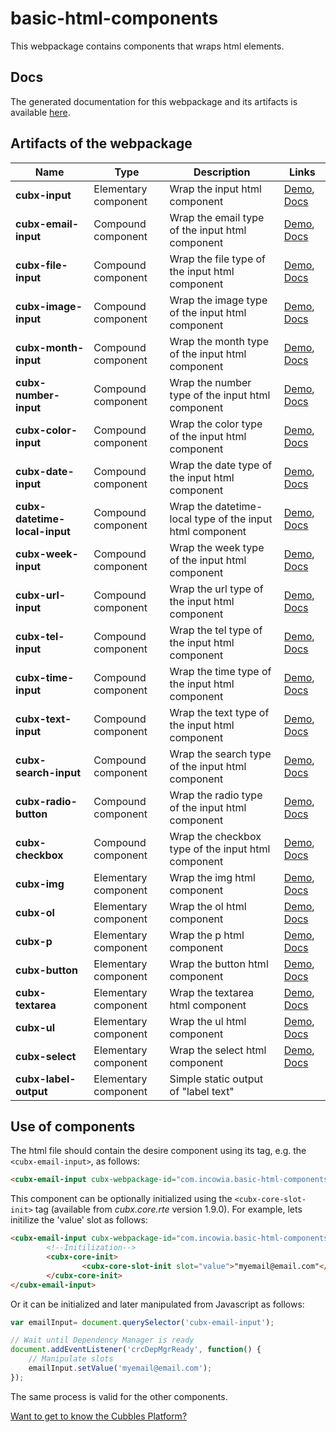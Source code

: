 # basic-html-components
This webpackage contains components that wraps html elements.

## Docs
The generated documentation for this webpackage and its artifacts is available [here][wpDocs].

## Artifacts of the webpackage
| Name | Type | Description | Links |
|--------------------------------|----------------------|-----------------------------------------------------------------------------------------------------------------------------------------|---------------------------|
| **cubx-input** | Elementary component | Wrap the input html component | [Demo][demoInput], [Docs][docsInput] |
| **cubx-email-input** | Compound component | Wrap the email type of the input html component | [Demo][demoEmailI], [Docs][docsEmailI] |
| **cubx-file-input** | Compound component | Wrap the file type of the input html component | [Demo][demoFileI], [Docs][docsFileI] |
| **cubx-image-input** | Compound component | Wrap the image type of the input html component | [Demo][demoImageI], [Docs][docsImageI] |
| **cubx-month-input** | Compound component | Wrap the month type of the input html component | [Demo][demoMonthI], [Docs][docsMonthI] |
| **cubx-number-input** | Compound component | Wrap the number type of the input html component | [Demo][demoNumberI], [Docs][docsNumberI] |
| **cubx-color-input** | Compound component | Wrap the color type of the input html component | [Demo][demoColorI], [Docs][docsColorI] |
| **cubx-date-input** | Compound component | Wrap the date type of the input html component | [Demo][demoDateI], [Docs][docsDateI] |
| **cubx-datetime-local-input** | Compound component | Wrap the datetime-local type of the input html component | [Demo][demoDateTLI], [Docs][docsDateTLI] |
| **cubx-week-input** | Compound component | Wrap the week type of the input html component | [Demo][demoWeekI], [Docs][docsWeekI] |
| **cubx-url-input** | Compound component | Wrap the url type of the input html component | [Demo][demoUrlI], [Docs][docsUrlI] |
| **cubx-tel-input** | Compound component | Wrap the tel type of the input html component | [Demo][demoTelI], [Docs][docsTelI] |
| **cubx-time-input** | Compound component | Wrap the time type of the input html component | [Demo][demoTimeI], [Docs][docsTimeI] |
| **cubx-text-input** | Compound component | Wrap the text type of the input html component | [Demo][demoTextI], [Docs][docsTextI] |
| **cubx-search-input** | Compound component | Wrap the search type of the input html component | [Demo][demoSearchI], [Docs][docsSearchI] |
| **cubx-radio-button** | Compound component | Wrap the radio type of the input html component | [Demo][demoRadioB], [Docs][docsRadioB] |
| **cubx-checkbox** | Compound component | Wrap the checkbox type of the input html component | [Demo][demoCheckbox], [Docs][docsCheckbox] |
| **cubx-img** | Elementary component | Wrap the img html component | [Demo][demoImg], [Docs][docsImg] |
| **cubx-ol** | Elementary component | Wrap the ol html component | [Demo][demoOl], [Docs][docsOl] |
| **cubx-p** | Elementary component | Wrap the p html component | [Demo][demoP], [Docs][docsP] |
| **cubx-button** | Elementary component | Wrap the button html component | [Demo][demoButton], [Docs][docsButton] |
| **cubx-textarea** | Elementary component | Wrap the textarea html component | [Demo][demoTextarea], [Docs][docsTextarea] |
| **cubx-ul** | Elementary component | Wrap the ul html component | [Demo][demoUl], [Docs][docsUl] |
| **cubx-select** | Elementary component | Wrap the select html component | [Demo][demoSelect], [Docs][docsSelect] |
| **cubx-label-output** | Elementary component | Simple static output of "label text" | |

## Use of components

The html file should contain the desire component using its tag, e.g. the `<cubx-email-input>`, as follows:

```html
<cubx-email-input cubx-webpackage-id="com.incowia.basic-html-components@1.2"></cubx-email-input>
```

This component can be optionally initialized using the `<cubx-core-slot-init>` tag (available from _cubx.core.rte_ version 1.9.0). For example, lets initilize the 'value' slot as follows:

```html
<cubx-email-input cubx-webpackage-id="com.incowia.basic-html-components@1.2">
        <!--Initilization-->
        <cubx-core-init>
                <cubx-core-slot-init slot="value">"myemail@email.com"</cubx-core-slot-init>
        </cubx-core-init>
</cubx-email-input>
```
Or it can be initialized and later manipulated from Javascript as follows:

```javascript
var emailInput= document.querySelector('cubx-email-input');

// Wait until Dependency Manager is ready
document.addEventListener('crcDepMgrReady', function() {
	// Manipulate slots
	emailInput.setValue('myemail@email.com');
});
```

The same process is valid for the other components.

[wpDocs]: https://cubbles.world/shared/com.incowia.basic-html-components@1.2/docs/index.html

[demoInput]: https://cubbles.world/shared/com.incowia.basic-html-components@1.2/cubx-input/demo/index.html
[docsInput]: https://cubbles.world/shared/com.incowia.basic-html-components@1.2/cubx-input/docs/index.html

[demoEmailI]: https://cubbles.world/shared/com.incowia.basic-html-components@1.2/cubx-email-input/demo/index.html
[docsEmailI]: https://cubbles.world/shared/com.incowia.basic-html-components@1.2/cubx-email-input/docs/index.html

[demoFileI]: https://cubbles.world/shared/com.incowia.basic-html-components@1.2/cubx-file-input/demo/index.html
[docsFileI]: https://cubbles.world/shared/com.incowia.basic-html-components@1.2/cubx-file-input/docs/index.html

[demoImageI]: https://cubbles.world/shared/com.incowia.basic-html-components@1.2/cubx-image-input/demo/index.html
[docsImageI]: https://cubbles.world/shared/com.incowia.basic-html-components@1.2/cubx-image-input/docs/index.html

[demoMonthI]: https://cubbles.world/shared/com.incowia.basic-html-components@1.2/cubx-month-input/demo/index.html
[docsMonthI]: https://cubbles.world/shared/com.incowia.basic-html-components@1.2/cubx-month-input/docs/index.html

[demoNumberI]: https://cubbles.world/shared/com.incowia.basic-html-components@1.2/cubx-number-input/demo/index.html
[docsNumberI]: https://cubbles.world/shared/com.incowia.basic-html-components@1.2/cubx-number-input/docs/index.html

[demoColorI]: https://cubbles.world/shared/com.incowia.basic-html-components@1.2/cubx-color-input/demo/index.html
[docsColorI]: https://cubbles.world/shared/com.incowia.basic-html-components@1.2/cubx-color-input/docs/index.html

[demoDateI]: https://cubbles.world/shared/com.incowia.basic-html-components@1.2/cubx-date-input/demo/index.html
[docsDateI]: https://cubbles.world/shared/com.incowia.basic-html-components@1.2/cubx-date-input/docs/index.html

[demoDateTLI]: https://cubbles.world/shared/com.incowia.basic-html-components@1.2/cubx-datetime-local-input/demo/index.html
[docsDateTLI]: https://cubbles.world/shared/com.incowia.basic-html-components@1.2/cubx-datetime-local-input/docs/index.html

[demoWeekI]: https://cubbles.world/shared/com.incowia.basic-html-components@1.2/cubx-week-input/demo/index.html
[docsWeekI]: https://cubbles.world/shared/com.incowia.basic-html-components@1.2/cubx-week-input/docs/index.html

[demoUrlI]: https://cubbles.world/shared/com.incowia.basic-html-components@1.2/cubx-url-input/demo/index.html
[docsUrlI]: https://cubbles.world/shared/com.incowia.basic-html-components@1.2/cubx-url-input/docs/index.html

[demoTelI]: https://cubbles.world/shared/com.incowia.basic-html-components@1.2/cubx-tel-input/demo/index.html
[docsTelI]: https://cubbles.world/shared/com.incowia.basic-html-components@1.2/cubx-tel-input/docs/index.html

[demoTimeI]: https://cubbles.world/shared/com.incowia.basic-html-components@1.2/cubx-time-input/demo/index.html
[docsTimeI]: https://cubbles.world/shared/com.incowia.basic-html-components@1.2/cubx-time-input/docs/index.html

[demoTextI]: https://cubbles.world/shared/com.incowia.basic-html-components@1.2/cubx-text-input/demo/index.html
[docsTextI]: https://cubbles.world/shared/com.incowia.basic-html-components@1.2/cubx-text-input/docs/index.html

[demoSearchI]: https://cubbles.world/shared/com.incowia.basic-html-components@1.2/cubx-search-input/demo/index.html
[docsSearchI]: https://cubbles.world/shared/com.incowia.basic-html-components@1.2/cubx-search-input/docs/index.html

[demoRadioB]: https://cubbles.world/shared/com.incowia.basic-html-components@1.2/cubx-radio-button/demo/index.html
[docsRadioB]: https://cubbles.world/shared/com.incowia.basic-html-components@1.2/cubx-radio-button/docs/index.html

[demoCheckbox]: https://cubbles.world/shared/com.incowia.basic-html-components@1.2/cubx-checkbox/demo/index.html
[docsCheckbox]: https://cubbles.world/shared/com.incowia.basic-html-components@1.2/cubx-checkbox/docs/index.html

[demoImg]: https://cubbles.world/shared/com.incowia.basic-html-components@1.2/cubx-img/demo/index.html
[docsImg]: https://cubbles.world/shared/com.incowia.basic-html-components@1.2/cubx-img/docs/index.html

[demoOl]: https://cubbles.world/shared/com.incowia.basic-html-components@1.2/cubx-ol/demo/index.html
[docsOl]: https://cubbles.world/shared/com.incowia.basic-html-components@1.2/cubx-ol/docs/index.html

[demoP]: https://cubbles.world/shared/com.incowia.basic-html-components@1.2/cubx-p/demo/index.html
[docsP]: https://cubbles.world/shared/com.incowia.basic-html-components@1.2/cubx-p/docs/index.html

[demoButton]: https://cubbles.world/shared/com.incowia.basic-html-components@1.2/cubx-button/demo/index.html
[docsButton]: https://cubbles.world/shared/com.incowia.basic-html-components@1.2/cubx-button/docs/index.html

[demoTextarea]: https://cubbles.world/shared/com.incowia.basic-html-components@1.2/cubx-textarea/demo/index.html
[docsTextarea]: https://cubbles.world/shared/com.incowia.basic-html-components@1.2/cubx-textarea/docs/index.html

[demoUl]: https://cubbles.world/shared/com.incowia.basic-html-components@1.2/cubx-ul/demo/index.html
[docsUl]: https://cubbles.world/shared/com.incowia.basic-html-components@1.2/cubx-ul/docs/index.html

[demoSelect]: https://cubbles.world/shared/com.incowia.basic-html-components@1.2/cubx-select/demo/index.html
[docsSelect]: https://cubbles.world/shared/com.incowia.basic-html-components@1.2/cubx-select/docs/index.html

[Want to get to know the Cubbles Platform?](https://cubbles.github.io)

